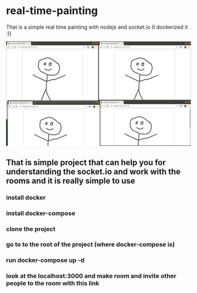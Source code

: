 # real-time-painting
That is a simple real time painting with nodejs and socket.io (I dockerized it :))

![alt text](https://github.com/azibom/real-time-painting/blob/master/pic.png)

## That is simple project that can help you for understanding the socket.io and work with the rooms and it is really simple to use

### install docker
### install docker-compose

### clone the project
### go to to the root of the project (where docker-compose is)
### run docker-compose up -d
### look at the localhost:3000 and make room and invite other people to the room with this link

